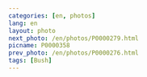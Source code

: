 ```yaml
---
categories: [en, photos]
lang: en
layout: photo
next_photo: /en/photos/P0000279.html
picname: P0000358
prev_photo: /en/photos/P0000276.html
tags: [Bush]
---
```

